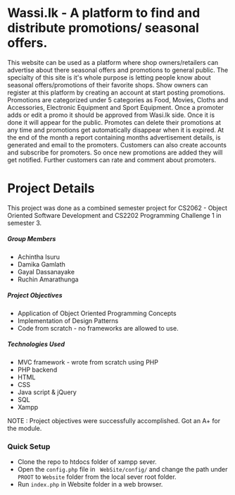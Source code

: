 # Wassi.lk - A platform to find and distribute promotions/ seasonal offers.


This website can be used as a platform where shop owners/retailers can advertise about there seasonal offers and promotions to general public. The specialty of this site is it's whole purpose is letting people know about seasonal offers/promotions of their favorite shops. Show owners can register at this platform by creating an account at start posting promotions. Promotions are categorized under 5 categories as Food, Movies, Cloths and Accessories, Electronic Equipment and Sport Equipment. Once a promoter adds or edit a promo it should be approved from Wasi.lk side. Once it is done it will appear for the public. Promotes can delete their promotions at any time and promotions get automatically disappear when it is expired. At the end of the month a report containing months advertisement details, is generated and email to the promoters. Customers can also create accounts and subscribe for promoters. So once new promotions are added they will get notified. Further customers can rate and comment about promoters.

# Project Details
This project was done as a combined semester project for CS2062 - Object Oriented Software Development and CS2202 Programming Challenge 1 in semester 3. 

##### Group Members

  - Achintha Isuru
  - Damika Gamlath
  - Gayal Dassanayake
  - Ruchin Amarathunga

##### Project Objectives

  - Application of Object Oriented Programming Concepts
  - Implementation of Design Patterns
  - Code from scratch  - no frameworks are allowed to use.

##### Technologies Used

  - MVC framework - wrote from scratch using PHP
  - PHP backend
  - HTML
  - CSS
  - Java script & jQuery
  - SQL
  - Xampp
  
NOTE : Project objectives were successfully accomplished. Got an A+ for the module.

### Quick Setup

  - Clone the repo to htdocs folder of xampp sever.
  - Open the ```config.php``` file in ``` WebSite/config/``` and change the path under ```PROOT``` to ```Website``` folder from the local sever root folder.
  - Run ```index.php``` in Website folder in a web browser.